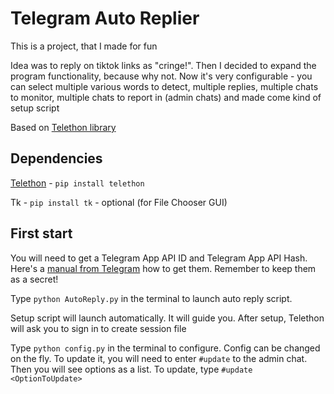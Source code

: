 # Telegram Auto Replier

This is a project, that I made for fun

Idea was to reply on tiktok links as "cringe!". Then I decided to expand the program functionality, because why not. Now it's very configurable - you can select multiple various words to detect, multiple replies, multiple chats to monitor, multiple chats to report in (admin chats) and made come kind of setup script 

Based on [Telethon library](https://github.com/LonamiWebs/Telethon)

## Dependencies
[Telethon](https://github.com/LonamiWebs/Telethon) - `pip install telethon`

Tk - `pip install tk` - optional (for File Chooser GUI)

## First start 
You will need to get a Telegram App API ID and Telegram App API Hash.
Here's a [manual from Telegram](https://core.telegram.org/api/obtaining_api_id) how to get them. Remember to keep them as a secret!

Type `python AutoReply.py` in the terminal to launch auto reply script.

Setup script will launch automatically. It will guide you.
After setup, Telethon will ask you to sign in to create session file

Type `python config.py` in the terminal to configure. Config can be changed on the fly. To update it, you will need to enter `#update` to the admin chat. Then you will see options as a list. To update, type `#update <OptionToUpdate>` 